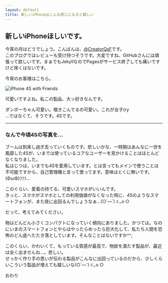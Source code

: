 ```yaml
---
layout: default
title: 新しいiPhoneはこんな感じになると嬉しい
---
```


## 新しいiPhoneほしいです。

今宵の月はどうでしょう。こんばんは、[@CreatorQsF](http://f.9en.co/?move=mainSns)です。  
このブログではレビューも受け持つそうです。大変ですね、GitHubさんには頑張って欲しいです。まぁでもJekyllなのでPagesがサービス終了しても痛いですけど痒くはないです。

今宵のお客様はこちら。

![iPhone 4S with Friends](https://s-media-cache-ak0.pinimg.com/originals/53/92/ad/5392ade329b08cb228c0fb02873d0db7.jpg)

可愛いですよね。私この製品、大ッ好きなんです。

ダンボーちゃん可愛い。覗きこんでるの可愛い。これが女子(ry  
…ではなくて、そうです。4Sです。

***

### なんで今頃4Sの写真を…

ブームは到来し過ぎ去っていくものです。悲しいかな、一時期はあんなに一世を風靡した4Sが、いまでは使っているコアなユーザーを見かけることはほとんどなくなりました。  
私はじつは、いまでも4Sを愛用しています。とは言ってもメインで使うことは不可能ですから、自己管理機と言って使ってます。意味はとくに無いです。(ΦωΦ)ﾌﾌﾌ…

このぐらい、愛着の持てる、可愛いスマホがいいんです。  
きっと、スマホがスマホとしての利用価値がなくなった時に、4Sのようなスマートフォンが、また夜に出回るんでしょうなぁ…(○´―\`)ゞ｡o ○

だって、考えてみてください。

物はどんどん小さくコンパクトになっていく傾向にありました。かつては。なのにいまのスマートフォンとやらはやったらめったら巨大化して、私たち人間を恐怖のどん底へたたき落としています。そんなことはないですか^^;

このくらい、かわいくて、もっている質感が最高で、物欲を満たす製品が、最近は全く出ませんね…。悲しい。  
せっかく作り手の思いが伝わる製品がこんなに出回っているのだから、少しくらいこういう製品が増えても嬉しいな(○´―\`)ゞ｡o ○

おわり
